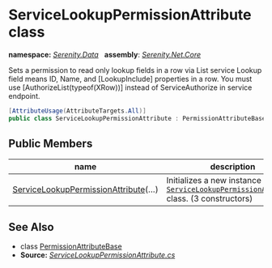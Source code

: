 # ServiceLookupPermissionAttribute class
**namespace:** *[Serenity.Data](../README.md#serenity.data-namespace)*   **assembly**: *[Serenity.Net.Core](../README.md)*

Sets a permission to read only lookup fields in a row via List service Lookup field means ID, Name, and [LookupInclude] properties in a row. You must use [AuthorizeList(typeof(XRow))] instead of ServiceAuthorize in service endpoint.

```csharp
[AttributeUsage(AttributeTargets.All)]
public class ServiceLookupPermissionAttribute : PermissionAttributeBase
```

## Public Members

| name | description |
| --- | --- |
| [ServiceLookupPermissionAttribute](ServiceLookupPermissionAttribute/ServiceLookupPermissionAttribute.md)(…) | Initializes a new instance of the [`ServiceLookupPermissionAttribute`](ServiceLookupPermissionAttribute.md) class. (3 constructors) |

## See Also

* class [PermissionAttributeBase](PermissionAttributeBase.md)
* **Source:** *[ServiceLookupPermissionAttribute.cs](https://github.com/serenity-is/Serenity/blob/master/src/Serenity.Net.Core/ComponentModel/Permission/ServiceLookupPermissionAttribute.cs)*